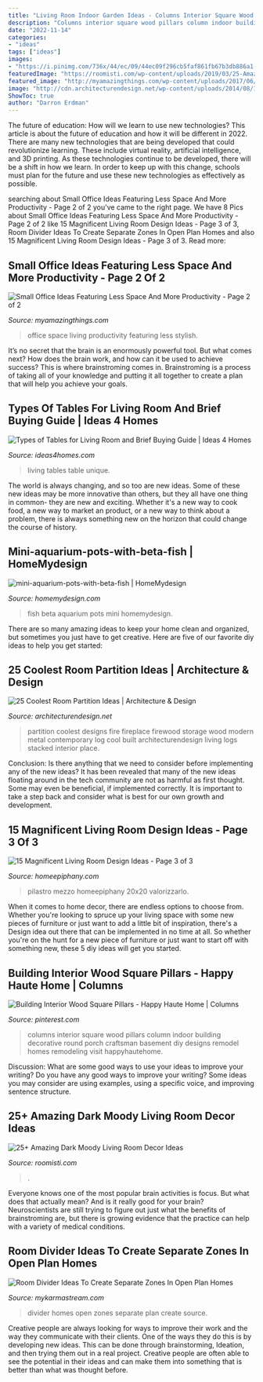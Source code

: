 ```yaml
---
title: "Living Room Indoor Garden Ideas - Columns Interior Square Wood Pillars Column Indoor Building Decorative Round Porch Craftsman Basement Diy Designs Remodel Homes Remodeling Visit Happyhautehome"
description: "Columns interior square wood pillars column indoor building decorative round porch craftsman basement diy designs remodel homes remodeling visit happyhautehome"
date: "2022-11-14"
categories:
- "ideas"
tags: ["ideas"]
images:
- "https://i.pinimg.com/736x/44/ec/09/44ec09f296cb5faf861fb67b3db886a1.jpg"
featuredImage: "https://roomisti.com/wp-content/uploads/2019/03/25-Amazing-Dark-Moody-Living-Room-Decor-Ideas-13.jpg"
featured_image: "http://myamazingthings.com/wp-content/uploads/2017/06/small-home-office-11.jpg"
image: "http://cdn.architecturendesign.net/wp-content/uploads/2014/08/1742.jpg"
ShowToc: true
author: "Darron Erdman"
---
```



The future of education: How will we learn to use new technologies?
This article is about the future of education and how it will be different in 2022. There are many new technologies that are being developed that could revolutionize learning. These include virtual reality, artificial intelligence, and 3D printing. As these technologies continue to be developed, there will be a shift in how we learn. In order to keep up with this change, schools must plan for the future and use these new technologies as effectively as possible.

	

		
searching about Small Office Ideas Featuring Less Space And More Productivity - Page 2 of 2 you've came to the right page. We have 8 Pics about Small Office Ideas Featuring Less Space And More Productivity - Page 2 of 2 like 15 Magnificent Living Room Design Ideas - Page 3 of 3, Room Divider Ideas To Create Separate Zones In Open Plan Homes and also 15 Magnificent Living Room Design Ideas - Page 3 of 3. Read more:
		
    
## Small Office Ideas Featuring Less Space And More Productivity - Page 2 Of 2

<img loading=lazy src="http://myamazingthings.com/wp-content/uploads/2017/06/small-home-office-11.jpg" onerror="this.onerror=null;this.src='https://tse4.mm.bing.net/th?id=OIP._mlrkrEBiOh5gJGu0puD3AHaKA&amp;pid=15.1';" alt="Small Office Ideas Featuring Less Space And More Productivity - Page 2 of 2">

_Source: myamazingthings.com_

>office space living productivity featuring less stylish. 

	

It’s no secret that the brain is an enormously powerful tool. But what comes next? How does the brain work, and how can it be used to achieve success? This is where brainstroming comes in. Brainstroming is a process of taking all of your knowledge and putting it all together to create a plan that will help you achieve your goals.

    
## Types Of Tables For Living Room And Brief Buying Guide | Ideas 4 Homes

<img loading=lazy src="http://www.ideas4homes.com/wp-content/uploads/2015/12/Unique-Multifungtion-for-Table-For-Living-Room-With-Two-Color-and-Low-Design-Inspiration.jpg" onerror="this.onerror=null;this.src='https://tse4.mm.bing.net/th?id=OIP.ZdZ-tkPzoFelbhZktzkI1AHaFj&amp;pid=15.1';" alt="Types of Tables for Living Room and Brief Buying Guide | Ideas 4 Homes">

_Source: ideas4homes.com_

>living tables table unique. 

	

The world is always changing, and so too are new ideas. Some of these new ideas may be more innovative than others, but they all have one thing in common- they are new and exciting. Whether it's a new way to cook food, a new way to market an product, or a new way to think about a problem, there is always something new on the horizon that could change the course of history.

    
## Mini-aquarium-pots-with-beta-fish | HomeMydesign

<img loading=lazy src="https://homemydesign.com/wp-content/uploads/2015/10/mini-aquarium-pots-with-beta-fish.jpg" onerror="this.onerror=null;this.src='https://tse2.mm.bing.net/th?id=OIP.C_diyS99x2hPneHI-5qZ3QHaK4&amp;pid=15.1';" alt="mini-aquarium-pots-with-beta-fish | HomeMydesign">

_Source: homemydesign.com_

>fish beta aquarium pots mini homemydesign. 

	

There are so many amazing ideas to keep your home clean and organized, but sometimes you just have to get creative. Here are five of our favorite diy ideas to help you get started: 

    
## 25 Coolest Room Partition Ideas | Architecture &amp; Design

<img loading=lazy src="http://cdn.architecturendesign.net/wp-content/uploads/2014/08/1742.jpg" onerror="this.onerror=null;this.src='https://tse3.mm.bing.net/th?id=OIP.ovTblCgTk6jpb7B_ULeNwAHaLI&amp;pid=15.1';" alt="25 Coolest Room Partition Ideas | Architecture &amp; Design">

_Source: architecturendesign.net_

>partition coolest designs fire fireplace firewood storage wood modern metal contemporary log cool built architecturendesign living logs stacked interior place. 

	

Conclusion: Is there anything that we need to consider before implementing any of the new ideas?
It has been revealed that many of the new ideas floating around in the tech community are not as harmful as first thought. Some may even be beneficial, if implemented correctly. It is important to take a step back and consider what is best for our own growth and development.

    
## 15 Magnificent Living Room Design Ideas - Page 3 Of 3

<img loading=lazy src="https://homeepiphany.com/wp-content/uploads/2017/09/living-rooms_412-768x1025.jpg" onerror="this.onerror=null;this.src='https://tse3.mm.bing.net/th?id=OIP.Uj5f9KTiLmHD_kO8jnUMIQHaJ4&amp;pid=15.1';" alt="15 Magnificent Living Room Design Ideas - Page 3 of 3">

_Source: homeepiphany.com_

>pilastro mezzo homeepiphany 20x20 valorizzarlo. 

	

When it comes to home decor, there are endless options to choose from. Whether you're looking to spruce up your living space with some new pieces of furniture or just want to add a little bit of inspiration, there's a Design idea out there that can be implemented in no time at all. So whether you're on the hunt for a new piece of furniture or just want to start off with something new, these 5 diy ideas will get you started.

    
## Building Interior Wood Square Pillars - Happy Haute Home | Columns

<img loading=lazy src="https://i.pinimg.com/736x/44/ec/09/44ec09f296cb5faf861fb67b3db886a1.jpg" onerror="this.onerror=null;this.src='https://tse2.mm.bing.net/th?id=OIP.yE8xdQBpGAvintclf3yQmgHaL0&amp;pid=15.1';" alt="Building Interior Wood Square Pillars - Happy Haute Home | Columns">

_Source: pinterest.com_

>columns interior square wood pillars column indoor building decorative round porch craftsman basement diy designs remodel homes remodeling visit happyhautehome. 

	

Discussion: What are some good ways to use your ideas to improve your writing?
Do you have any good ways to improve your writing? Some ideas you may consider are using examples, using a specific voice, and improving sentence structure.

    
## 25+ Amazing Dark Moody Living Room Decor Ideas

<img loading=lazy src="https://roomisti.com/wp-content/uploads/2019/03/25-Amazing-Dark-Moody-Living-Room-Decor-Ideas-13.jpg" onerror="this.onerror=null;this.src='https://tse2.mm.bing.net/th?id=OIP.eaXDukpvgk3LKccTgpUwngHaKY&amp;pid=15.1';" alt="25+ Amazing Dark Moody Living Room Decor Ideas">

_Source: roomisti.com_

>. 

	

Everyone knows one of the most popular brain activities is focus. But what does that actually mean? And is it really good for your brain? Neuroscientists are still trying to figure out just what the benefits of brainstroming are, but there is growing evidence that the practice can help with a variety of medical conditions.

    
## Room Divider Ideas To Create Separate Zones In Open Plan Homes

<img loading=lazy src="http://mykarmastream.com/wp-content/uploads/2017/08/room-divider-10.jpg" onerror="this.onerror=null;this.src='https://tse2.mm.bing.net/th?id=OIP.HMLwVRvk_BoXqQ-27X7AMQHaQI&amp;pid=15.1';" alt="Room Divider Ideas To Create Separate Zones In Open Plan Homes">

_Source: mykarmastream.com_

>divider homes open zones separate plan create source. 

	

Creative people are always looking for ways to improve their work and the way they communicate with their clients. One of the ways they do this is by developing new ideas. This can be done through brainstorming, Ideation, and then trying them out in a real project. Creative people are often able to see the potential in their ideas and can make them into something that is better than what was thought before.

